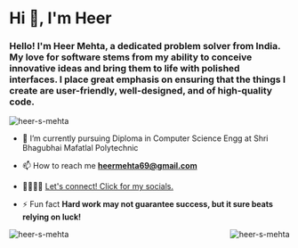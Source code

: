 <h1 align="left">Hi 👋, I'm Heer</h1>
<h3 align="left">Hello! I'm Heer Mehta, a dedicated problem solver from India. My love for software stems from my ability to conceive innovative ideas and bring them to life with polished interfaces. I place great emphasis on ensuring that the things I create are user-friendly, well-designed, and of high-quality code.</h3>

<p align="left"> <img src="https://komarev.com/ghpvc/?username=heer-s-mehta&label=Profile%20views&color=0e75b6&style=flat" alt="heer-s-mehta" /> </p>

- 🌱 I’m currently pursuing Diploma in Computer Science Engg at Shri Bhagubhai Mafatlal Polytechnic

- 📫 How to reach me **heermehta69@gmail.com**

- 🫱🏻‍🫲🏻 <a href="https://linktr.ee/heermehta">Let's connect! Click for my socials.</a>

- ⚡ Fun fact **Hard work may not guarantee success, but it sure beats relying on luck!**




<p><img align="left" src="https://github-readme-stats.vercel.app/api/top-langs?username=heer-s-mehta&show_icons=true&locale=en&layout=compact" alt="heer-s-mehta" /></p>


<p>&nbsp;<img align="right" src="https://github-readme-stats.vercel.app/api?username=heer-s-mehta&show_icons=true&locale=en" alt="heer-s-mehta" /></p>































